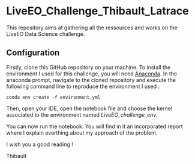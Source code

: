 # LiveEO_Challenge_Thibault_Latrace
This repository aims at gathering all the ressources and works on the LiveEO Data Science challenge.
## Configuration
Firstly, clone this GitHub repository on your machine.
To install the environment I used for this challenge, you will need [Anaconda](https://docs.anaconda.com/anaconda/install/).
In the anaconda prompt, navigate to the cloned repository and execute the following command line to reproduce the environment I used :

```
conda env create -f environment.yml
```

Then, open your IDE, open the notebook file and choose the kernel associated to the environment named *LiveEO_challenge_env*.

You can now run the notebook. You will find in it an incorporated report where I explain everthing about my approach of the problem.

I wish you a good reading !

Thibault
